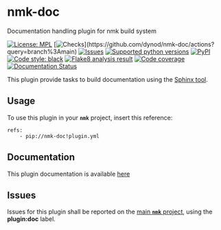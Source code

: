 # nmk-doc
Documentation handling plugin for nmk build system

<!-- NMK-BADGES-BEGIN -->
[![License: MPL](https://img.shields.io/github/license/dynod/nmk-doc?color=green)](https://github.com/dynod/nmk-doc/blob/main/LICENSE)
[![Checks](https://img.shields.io/github/actions/workflow/status/dynod/nmk-doc/build.yml?branch=main&label=build%20%26%20u.t.)](https://github.com/dynod/nmk-doc/actions?query=branch%3Amain)
[![Issues](https://img.shields.io/github/issues-search/dynod/nmk?label=issues&query=is%3Aopen+is%3Aissue+label%3Aplugin%3Adoc)](https://github.com/dynod/nmk/issues?q=is%3Aopen+is%3Aissue+label%3Aplugin%3Adoc)
[![Supported python versions](https://img.shields.io/badge/python-3.8%20--%203.11-blue)](https://www.python.org/)
[![PyPI](https://img.shields.io/pypi/v/nmk-doc)](https://pypi.org/project/nmk-doc/)
[![Code style: black](https://img.shields.io/badge/code%20style-black-000000.svg)](https://github.com/psf/black)
[![Flake8 analysis result](https://img.shields.io/badge/flake8-0-green)](https://flake8.pycqa.org/)
[![Code coverage](https://img.shields.io/codecov/c/github/dynod/nmk-doc)](https://app.codecov.io/gh/dynod/nmk-doc)
[![Documentation Status](https://readthedocs.org/projects/nmk-doc/badge/?version=latest)](https://nmk-doc.readthedocs.io/en/latest/?badge=latest)
<!-- NMK-BADGES-END -->

This plugin provide tasks to build documentation using the [Sphinx tool](https://www.sphinx-doc.org/).

## Usage

To use this plugin in your **`nmk`** project, insert this reference:
```
refs:
    - pip://nmk-doc!plugin.yml
```

## Documentation

This plugin documentation is available [here](https://github.com/dynod/nmk/wiki/nmk-doc-plugin)

## Issues

Issues for this plugin shall be reported on the [main  **`nmk`** project](https://github.com/dynod/nmk/issues), using the **plugin:doc** label.
